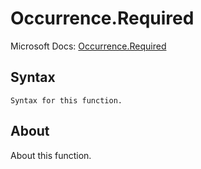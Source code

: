 # Occurrence.Required

Microsoft Docs: [Occurrence.Required](https://docs.microsoft.com/en-us/powerquery-m/occurrence-required)

## Syntax

```
Syntax for this function.
```

## About

About this function.

